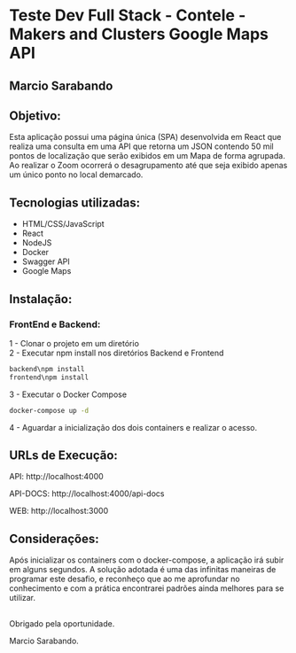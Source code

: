 # Teste Dev Full Stack - Contele - Makers and Clusters Google Maps API
## Marcio Sarabando

## Objetivo: 
Esta aplicação possui uma página única (SPA) desenvolvida em React que realiza uma consulta em uma API que retorna um JSON contendo 50 mil pontos de localização que serão exibidos em um Mapa de forma agrupada.
Ao realizar o Zoom ocorrerá o desagrupamento até que seja exibido apenas um único ponto no local demarcado.

## Tecnologias utilizadas:
<ul>
    <li>HTML/CSS/JavaScript</li>
    <li>React</li>
    <li>NodeJS</li>
    <li>Docker</li>
    <li>Swagger API</li>
    <li>Google Maps</li>
</ul>

## Instalação:
### FrontEnd e Backend:
1 - Clonar o projeto em um diretório</br>
2 - Executar npm install nos diretórios Backend e Frontend </br>
```sh
backend\npm install
frontend\npm install
```
3 - Executar o Docker Compose</br>
```sh
docker-compose up -d
```
4 - Aguardar a inicialização dos dois containers e realizar o acesso.</br>

 ## URLs de Execução:
<p>API: http://localhost:4000</p>
<p>API-DOCS: http://localhost:4000/api-docs
<p>WEB: http://localhost:3000</p>

## Considerações: 
Após inicializar os containers com o docker-compose, a aplicação irá subir em alguns segundos. A solução adotada é uma das infinitas maneiras de programar este desafio, e reconheço que ao me aprofundar no conhecimento e com a prática encontrarei padrões ainda melhores para se utilizar.
## 
Obrigado pela oportunidade.

Marcio Sarabando.